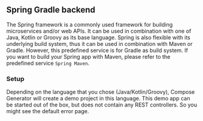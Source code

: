 ## Spring Gradle backend
The Spring framework is a commonly used framework for building microservices and/or web APIs. It can be used in combination with one of Java, Kotlin or Groovy as its base language. Spring is also flexible with its underlying build system, thus it can be used in combination with Maven or Gradle. However, this predefined service is for Gradle as build system. If you want to build your Spring app with Maven, please refer to the predefined service `Spring Maven`.

### Setup
Depending on the language that you chose (Java/Kotlin/Groovy), Compose Generator will create a demo project in this language. This demo app can be started out of the box, but does not contain any REST controllers. So you might see the default error page.